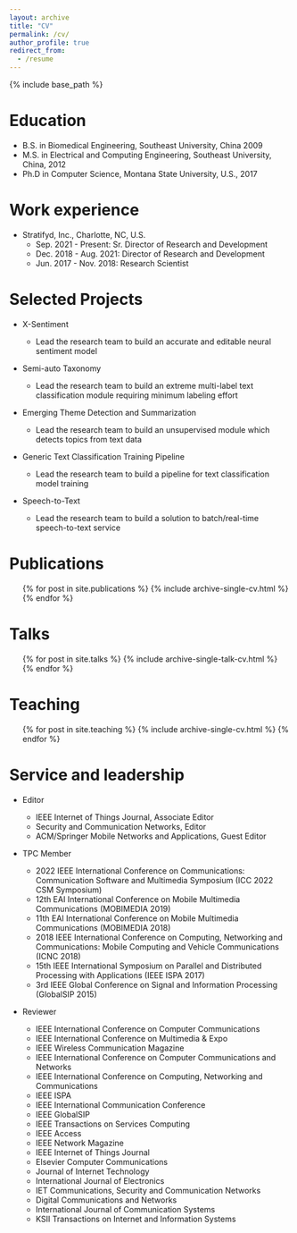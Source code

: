 ```yaml
---
layout: archive
title: "CV"
permalink: /cv/
author_profile: true
redirect_from:
  - /resume
---
```


{% include base_path %}

Education
======
* B.S. in Biomedical Engineering, Southeast University, China 2009
* M.S. in Electrical and Computing Engineering, Southeast University, China, 2012
* Ph.D in Computer Science, Montana State University, U.S., 2017

Work experience
======
* Stratifyd, Inc., Charlotte, NC, U.S.
  * Sep. 2021 - Present: Sr. Director of Research and Development
  * Dec. 2018 - Aug. 2021: Director of Research and Development
  * Jun. 2017 - Nov. 2018: Research Scientist
  
Selected Projects
======
* X-Sentiment
  * Lead the research team to build an accurate and editable neural sentiment model

* Semi-auto Taxonomy
  * Lead the research team to build an extreme multi-label text classification module requiring minimum labeling effort

* Emerging Theme Detection and Summarization
  * Lead the research team to build an unsupervised module which detects topics from text data

* Generic Text Classification Training Pipeline
  * Lead the research team to build a pipeline for text classification model training

* Speech-to-Text
  * Lead the research team to build a solution to batch/real-time speech-to-text service

Publications
======
  <ul>{% for post in site.publications %}
    {% include archive-single-cv.html %}
  {% endfor %}</ul>
  
Talks
======
  <ul>{% for post in site.talks %}
    {% include archive-single-talk-cv.html %}
  {% endfor %}</ul>
  
Teaching
======
  <ul>{% for post in site.teaching %}
    {% include archive-single-cv.html %}
  {% endfor %}</ul>
  
Service and leadership
======
* Editor
  * IEEE Internet of Things Journal, Associate Editor 
  * Security and Communication Networks, Editor
  * ACM/Springer Mobile Networks and Applications, Guest Editor

* TPC Member
  * 2022 IEEE International Conference on Communications: Communication Software and Multimedia Symposium (ICC 2022 CSM Symposium) 
  * 12th EAI International Conference on Mobile Multimedia Communications (MOBIMEDIA 2019)
  * 11th EAI International Conference on Mobile Multimedia Communications (MOBIMEDIA 2018)
  * 2018 IEEE International Conference on Computing, Networking and Communications: Mobile Computing and Vehicle Communications (ICNC 2018)
  * 15th IEEE International Symposium on Parallel and Distributed Processing with Applications (IEEE ISPA 2017)
  * 3rd IEEE Global Conference on Signal and Information Processing (GlobalSIP 2015)
 
* Reviewer
  * IEEE International Conference on Computer Communications
  * IEEE International Conference on Multimedia \& Expo
  * IEEE Wireless Communication Magazine
  * IEEE International Conference on Computer Communications and Networks
  * IEEE International Conference on Computing, Networking and Communications
  * IEEE ISPA
  * IEEE International Communication Conference
  * IEEE GlobalSIP
  * IEEE Transactions on Services Computing
  * IEEE Access
  * IEEE Network Magazine
  * IEEE Internet of Things Journal
  * Elsevier Computer Communications
  * Journal of Internet Technology
  * International Journal of Electronics
  * IET Communications, Security and Communication Networks
  * Digital Communications and Networks
  * International Journal of Communication Systems
  * KSII Transactions on Internet and Information Systems
